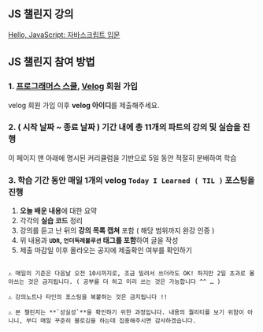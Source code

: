 ## JS 챌린지 강의

[Hello, JavaScript: 자바스크립트 입문](https://school.programmers.co.kr/learn/courses/3/3-hello-javascript-%EC%9E%90%EB%B0%94%EC%8A%A4%ED%81%AC%EB%A6%BD%ED%8A%B8-%EC%9E%85%EB%AC%B8)

## JS 챌린지 참여 방법

### 1. [프로그래머스 스쿨](https://school.programmers.co.kr/), [Velog](https://velog.io/) 회원 가입

velog 회원 가입 이후 **velog 아이디**를 제출해주세요. 

### 2. ( 시작 날짜 ~ 종료 날짜 ) 기간 내에 총 11개의 파트의 강의 및 실습을 진행

이 페이지 맨 아래에 명시된 커리큘럼을 기반으로 5일 동안 적절히 분배하여 학습

### 3. 학습 기간 동안 매일 1개의 velog `Today I Learned ( TIL )` 포스팅을 진행

1. **오늘 배운 내용**에 대한 요약
2. 각각의 **실습 코드** 정리
3. 강의를 듣고 난 뒤의 **강의 목록 캡쳐** 포함 ( 해당 범위까지 완강 인증 )
4. 위 내용과 **`UDR`, `언더독레볼루션` 태그를 포함**하여 글을 작성
5. 제출 마감일 이후 올라오는 공지에 제출확인 여부를 확인하기
~~~~

⚠️ 매일의 기준은 다음날 오전 10시까지로, 조금 밀려서 쓰더라도 OK! 하지만 2일 초과로 몰아쓰는 것은 금지됩니다. ( 공부를 더 하고 미리 쓰는 것은 가능합니다 ^^ … ) 

⚠️ 강의노트나 타인의 포스팅을 복붙하는 것은 금지됩니다 !! 

⚠️ 본 챌린지는 **`성실성`**을 확인하기 위한 과정입니다. 내용의 퀄리티를 보기 위함이 아니니, 부디 매일 꾸준히 블로깅을 하는데 집중해주시면 감사하겠습니다.

